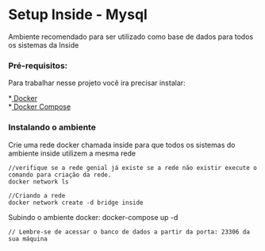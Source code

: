 # Setup Inside - Mysql

Ambiente recomendado para ser utilizado como base de dados para todos os sistemas da Inside

### Pré-requisitos:
Para trabalhar nesse projeto você ira precisar instalar:
     
*[ Docker ](https://www.docker.com/get-started)			
*[ Docker Compose ](https://docs.docker.com/compose/install/)

### Instalando o ambiente

Crie uma rede docker chamada inside para que todos os sistemas do ambiente inside utilizem a mesma rede

    //verifique se a rede genial já existe se a rede não existir execute o comando para criação da rede.
    docker network ls

    //Criando a rede
    docker network create -d bridge inside

Subindo o ambiente docker:
    docker-compose up -d

    // Lembre-se de acessar o banco de dados a partir da porta: 23306 da sua máquina



